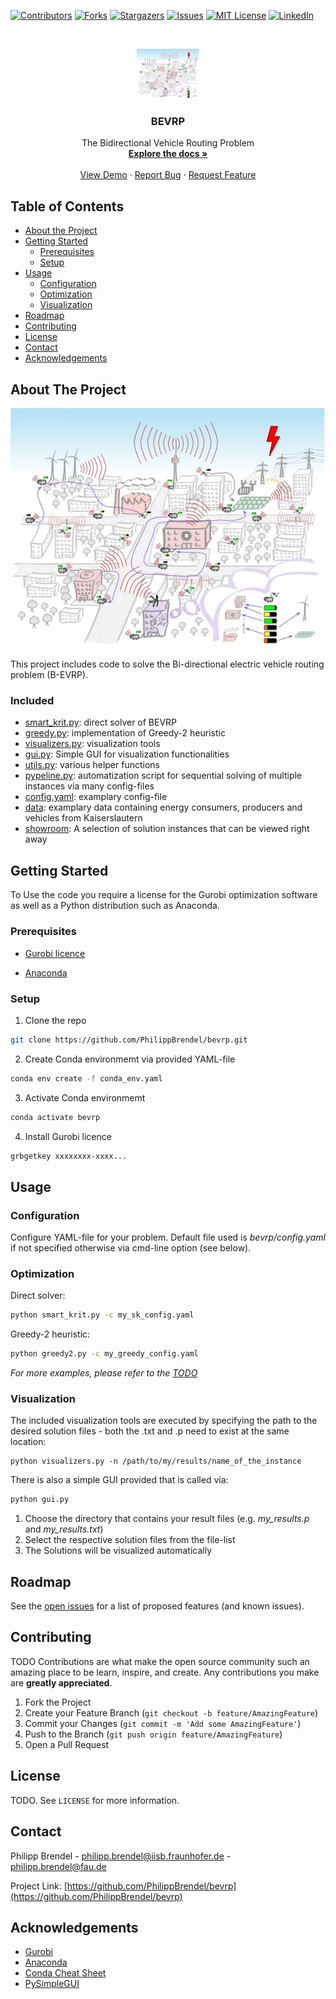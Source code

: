 <!--
*** Thanks for checking out this README Template. If you have a suggestion that would
*** make this better, please fork the repo and create a pull request or simply open
*** an issue with the tag "enhancement".
*** Thanks again! Now go create something AMAZING! :D
-->





<!-- PROJECT SHIELDS -->
<!--
*** I'm using markdown "reference style" links for readability.
*** Reference links are enclosed in brackets [ ] instead of parentheses ( ).
*** See the bottom of this document for the declaration of the reference variables
*** for contributors-url, forks-url, etc. This is an optional, concise syntax you may use.
*** https://www.markdownguide.org/basic-syntax/#reference-style-links
-->
[![Contributors][contributors-shield]][contributors-url]
[![Forks][forks-shield]][forks-url]
[![Stargazers][stars-shield]][stars-url]
[![Issues][issues-shield]][issues-url]
[![MIT License][license-shield]][license-url]
[![LinkedIn][linkedin-shield]][linkedin-url]



<!-- PROJECT LOGO -->
<br />
<p align="center">
  <a href="https://github.com/PhilippBrendel/bevrp">
    <img src="images/smart_krit.jpg" alt="Logo" width="100" height="80">
  </a>

  <h3 align="center">BEVRP</h3>

  <p align="center">
    The Bidirectional Vehicle Routing Problem
    <br />
    <a href="https://github.com/PhilippBrendel/bevrp"><strong>Explore the docs »</strong></a>
    <br />
    <br />
    <a href="https://github.com/PhilippBrendel/bevrp">View Demo</a>
    ·
    <a href="https://github.com/PhilippBrendel/bevrp/issues">Report Bug</a>
    ·
    <a href="https://github.com/PhilippBrendel/bevrp/issues">Request Feature</a>
  </p>
</p>



<!-- TABLE OF CONTENTS -->
## Table of Contents

* [About the Project](#about-the-project)
* [Getting Started](#getting-started)
  * [Prerequisites](#prerequisites)
  * [Setup](#setup)
* [Usage](#usage)
  * [Configuration](#configuration)
  * [Optimization](#optimization)
  * [Visualization](#visualization)
* [Roadmap](#roadmap)
* [Contributing](#contributing)
* [License](#license)
* [Contact](#contact)
* [Acknowledgements](#acknowledgements)



<!-- ABOUT THE PROJECT -->
## About The Project

[![Product Name Screen Shot][product-screenshot]](https://example.com)

This project includes code to solve the Bi-directional electric vehicle routing problem (B-EVRP).

### Included

* [smart_krit.py](https://github.com/PhilippBrendel/bevrp/blob/main/smart_krit.py): direct solver of BEVRP
* [greedy.py](https://github.com/PhilippBrendel/bevrp/blob/main/greedy.py): implementation of Greedy-2 heuristic
* [visualizers.py](https://github.com/PhilippBrendel/bevrp/blob/main/visualizers.py): visualization tools
* [gui.py](https://github.com/PhilippBrendel/bevrp/blob/main/gui.py): Simple GUI for visualization functionalities 
* [utils.py](https://github.com/PhilippBrendel/bevrp/blob/main/utils.py): various helper functions
* [pypeline.py](https://github.com/PhilippBrendel/bevrp/blob/main/pypeline.py): automatization script for sequential solving of multiple instances via many config-files 
* [config.yaml](https://github.com/PhilippBrendel/bevrp/blob/main/config.yaml): examplary config-file
* [data](https://github.com/PhilippBrendel/bevrp/blob/main/data): examplary data containing energy consumers, producers and vehicles from Kaiserslautern
* [showroom](https://github.com/PhilippBrendel/bevrp/blob/main/showroom): A selection of solution instances that can be viewed right away



<!-- GETTING STARTED -->
## Getting Started

To Use the code you require a license for the Gurobi optimization software as well as a Python distribution such as Anaconda.

### Prerequisites

* [Gurobi licence](https://www.gurobi.com/)

* [Anaconda](https://www.anaconda.com/)


### Setup

<!-- 1. Get a free API Key at [https://example.com](https://example.com) -->
1. Clone the repo
```sh
git clone https://github.com/PhilippBrendel/bevrp.git
```
2. Create Conda environmemt via provided YAML-file
```sh
conda env create -f conda_env.yaml
```
3. Activate Conda environmemt
```sh
conda activate bevrp
```
4. Install Gurobi licence
```sh
grbgetkey xxxxxxxx-xxxx...
```


<!-- USAGE EXAMPLES -->
## Usage

### Configuration

Configure YAML-file for your problem. 
Default file used is *bevrp/config.yaml* if not specified otherwise via cmd-line option (see below).

### Optimization

Direct solver:
```sh
python smart_krit.py -c my_sk_config.yaml
```

Greedy-2 heuristic:
```sh
python greedy2.py -c my_greedy_config.yaml
```

_For more examples, please refer to the [TODO](https://example.com)_


### Visualization

The included visualization tools are executed by specifying the path to the desired solution files - both the .txt and .p need to exist at the same location:
```
python visualizers.py -n /path/to/my/results/name_of_the_instance
```

There is also a simple GUI provided that is called via:
```sh
python gui.py
```

1. Choose the directory that contains your result files (e.g. *my_results.p* and *my_results.txt*)
2. Select the respective solution files from the file-list
3. The Solutions will be visualized automatically


<!-- ROADMAP -->
## Roadmap

See the [open issues](https://github.com/PhilippBrendel/bevrp/issues) for a list of proposed features (and known issues).



<!-- CONTRIBUTING -->
## Contributing
TODO
Contributions are what make the open source community such an amazing place to be learn, inspire, and create. Any contributions you make are **greatly appreciated**.

1. Fork the Project
2. Create your Feature Branch (`git checkout -b feature/AmazingFeature`)
3. Commit your Changes (`git commit -m 'Add some AmazingFeature'`)
4. Push to the Branch (`git push origin feature/AmazingFeature`)
5. Open a Pull Request



<!-- LICENSE -->
## License

TODO. See `LICENSE` for more information.



<!-- CONTACT -->
## Contact

Philipp Brendel - philipp.brendel@iisb.fraunhofer.de - philipp.brendel@fau.de

Project Link: [https://github.com/PhilippBrendel/bevrp](https://github.com/PhilippBrendel/bevrp)



<!-- ACKNOWLEDGEMENTS -->
## Acknowledgements
* [Gurobi](https://www.gurobi.com/)
* [Anaconda](https://www.anaconda.com/)
* [Conda Cheat Sheet](https://docs.conda.io/projects/conda/en/4.6.0/_downloads/52a95608c49671267e40c689e0bc00ca/conda-cheatsheet.pdf)
* [PySimpleGUI](https://pypi.org/project/PySimpleGUI/)




<!-- MARKDOWN LINKS & IMAGES -->
<!-- https://www.markdownguide.org/basic-syntax/#reference-style-links -->
[contributors-shield]: https://img.shields.io/github/contributors/philippbrendel/bevrp.svg?style=flat-square
[contributors-url]: https://github.com/philippbrendel/bevrp/graphs/contributors
[forks-shield]: https://img.shields.io/github/forks/philippbrendel/bevrp.svg?style=flat-square
[forks-url]: https://github.com/philippbrendel/bevrp/network/members
[stars-shield]: https://img.shields.io/github/stars/philippbrendel/bevrp.svg?style=flat-square
[stars-url]: https://github.com/philippbrendel/bevrp/stargazers
[issues-shield]: https://img.shields.io/github/issues/philippbrendel/bevrp.svg?style=flat-square
[issues-url]: https://github.com/philippbrendel/bevrp/issues
[license-shield]: https://img.shields.io/github/license/philippbrendel/bevrp.svg?style=flat-square
[license-url]: https://github.com/philippbrendel/bevrp/blob/master/LICENSE.txt
[linkedin-shield]: https://img.shields.io/badge/-LinkedIn-black.svg?style=flat-square&logo=linkedin&colorB=555
[linkedin-url]: https://www.linkedin.com/in/philipp-brendel-9059171a6/
[product-screenshot]: images/smart_krit.jpg